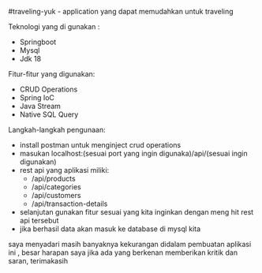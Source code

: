 #traveling-yuk - application yang dapat memudahkan untuk traveling

Teknologi yang di gunakan :
- Springboot
- Mysql
- Jdk 18
  
Fitur-fitur yang digunakan:
- CRUD Operations
- Spring IoC
- Java Stream
- Native SQL Query

Langkah-langkah pengunaan:
- install postman untuk menginject crud operations
- masukan localhost:(sesuai port yang ingin digunaka)/api/(sesuai ingin digunakan)
- rest api yang aplikasi miliki:
  - /api/products
  - /api/categories
  - /api/customers
  - /api/transaction-details
- selanjutan gunakan fitur sesuai yang kita inginkan dengan meng hit rest api tersebut
- jika berhasil data akan masuk ke database di mysql kita

saya menyadari masih banyaknya kekurangan didalam pembuatan aplikasi ini , besar harapan saya jika ada yang berkenan memberikan kritik dan saran, terimakasih
